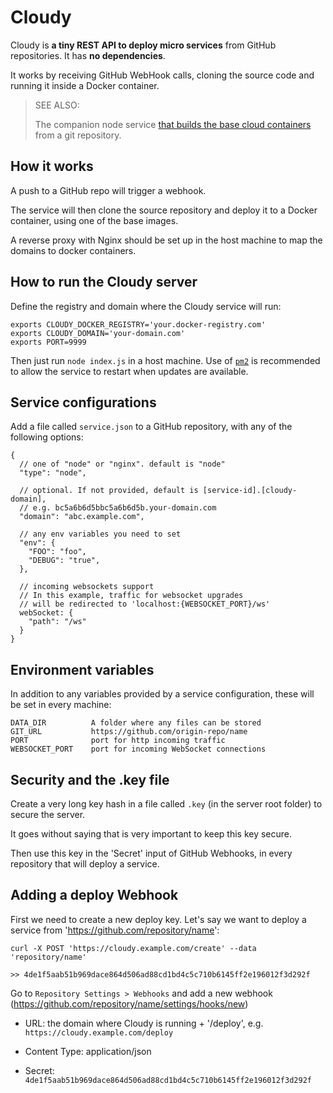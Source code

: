 # Cloudy

Cloudy is **a tiny REST API to deploy micro services** from GitHub repositories. It has **no dependencies**.

It works by receiving GitHub WebHook calls, cloning the source code and running it inside a Docker container.

> SEE ALSO:
>
> The companion node service [that builds the base cloud containers](https://github.com/homebots/cloudy-images) from a git repository.

## How it works

A push to a GitHub repo will trigger a webhook.

The service will then clone the source repository and deploy it to a Docker container, using one of the base images.

<!-- The server with run `registry.domain.com/v2/docker-image-name` with the exposed ports and environment variables. -->

A reverse proxy with Nginx should be set up in the host machine to map the domains to docker containers.

## How to run the Cloudy server

Define the registry and domain where the Cloudy service will run:

```
exports CLOUDY_DOCKER_REGISTRY='your.docker-registry.com'
exports CLOUDY_DOMAIN='your-domain.com'
exports PORT=9999
```

Then just run `node index.js` in a host machine. Use of [`pm2`](https://www.npmjs.com/package/pm2) is recommended to allow the service to restart when updates are available.

## Service configurations

Add a file called `service.json` to a GitHub repository, with any of the following options:

```
{
  // one of "node" or "nginx". default is "node"
  "type": "node",

  // optional. If not provided, default is [service-id].[cloudy-domain],
  // e.g. bc5a6b6d5bbc5a6b6d5b.your-domain.com
  "domain": "abc.example.com",

  // any env variables you need to set
  "env": {
    "FOO": "foo",
    "DEBUG": "true",
  },

  // incoming websockets support
  // In this example, traffic for websocket upgrades
  // will be redirected to 'localhost:{WEBSOCKET_PORT}/ws'
  webSocket: {
    "path": "/ws"
  }
}
```

## Environment variables

In addition to any variables provided by a service configuration, these will be set in every machine:

```
DATA_DIR          A folder where any files can be stored
GIT_URL           https://github.com/origin-repo/name
PORT              port for http incoming traffic
WEBSOCKET_PORT    port for incoming WebSocket connections
```

## Security and the .key file

Create a very long key hash in a file called `.key` (in the server root folder) to secure the server.

It goes without saying that is very important to keep this key secure.

Then use this key in the 'Secret' input of GitHub Webhooks, in every repository that will deploy a service.

## Adding a deploy Webhook

First we need to create a new deploy key.
Let's say we want to deploy a service from 'https://github.com/repository/name':

```
curl -X POST 'https://cloudy.example.com/create' --data 'repository/name'

>> 4de1f5aab51b969dace864d506ad88cd1bd4c5c710b6145ff2e196012f3d292f
```

Go to `Repository Settings > Webhooks` and add a new webhook (https://github.com/repository/name/settings/hooks/new)

- URL: the domain where Cloudy is running + '/deploy', e.g. `https://cloudy.example.com/deploy`

- Content Type: application/json

- Secret: `4de1f5aab51b969dace864d506ad88cd1bd4c5c710b6145ff2e196012f3d292f`
